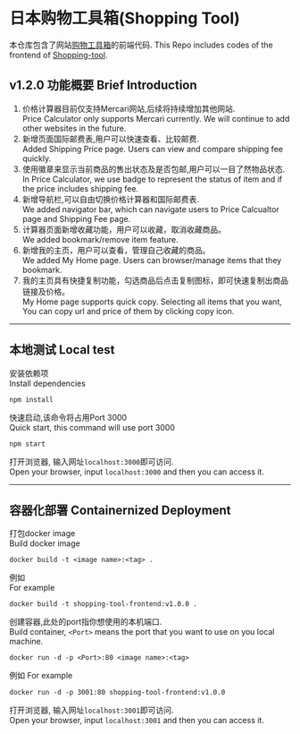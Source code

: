 # 日本购物工具箱(Shopping Tool)
本仓库包含了网站[购物工具箱](http://kmt-myh.ddns.net:3001)的前端代码.
This Repo includes codes of the frontend of [Shopping-tool](http://kmt-myh.ddns.net:3001).
## v1.2.0 功能概要 Brief Introduction
1. 价格计算器目前仅支持Mercari网站,后续将持续增加其他网站. <br>Price Calculator only supports Mercari currently. We will continue to add other websites in the future.
2. 新增页面国际邮费表,用户可以快速查看、比较邮费.<br> Added Shipping Price page. Users can view and compare shipping fee quickly.
3. 使用徽章来显示当前商品的售出状态及是否包邮,用户可以一目了然物品状态. <br>In Price Calculator, we use badge to represent the status of item and if the price includes shipping fee. 
4. 新增导航栏,可以自由切换价格计算器和国际邮费表. <br>We added navigator bar, which can navigate users to Price Calcualtor page and Shipping Fee page.
5. 计算器页面新增收藏功能，用户可以收藏，取消收藏商品。<br>We added bookmark/remove item feature.
6. 新增我的主页，用户可以查看，管理自己收藏的商品。<br>We added My Home page. Users can browser/manage items that they bookmark.
7. 我的主页具有快捷复制功能，勾选商品后点击复制图标，即可快速复制出商品链接及价格。<br>My Home page supports quick copy. Selecting all items that you want, You can copy url and price of them by clicking copy icon.


***
## 本地测试 Local test
安装依赖项<br>Install dependencies
```
npm install
```
快速启动,该命令将占用Port 3000<br>Quick start, this command will use port 3000
```
npm start
```
打开浏览器, 输入网址`localhost:3000`即可访问.<br>Open your browser, input `localhost:3000` and then you can access it.

***
## 容器化部署 Containernized Deployment
打包docker image<br>Build docker image
```
docker build -t <image name>:<tag> .
```
例如<br>For example
```
docker build -t shopping-tool-frontend:v1.0.0 .
```

创建容器,此处的port指你想使用的本机端口.<br>Build container, `<Port>` means the port that you want to use on you local machine.
```
docker run -d -p <Port>:80 <image name>:<tag>
```
例如
For example
```
docker run -d -p 3001:80 shopping-tool-frontend:v1.0.0
```
打开浏览器, 输入网址`localhost:3001`即可访问.<br>Open your browser, input `localhost:3001` and then you can access it.
